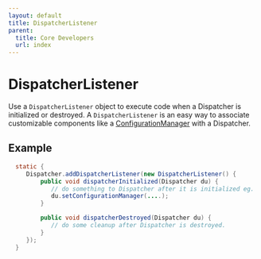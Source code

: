 ```yaml
---
layout: default
title: DispatcherListener
parent:
  title: Core Developers
  url: index
---
```


# DispatcherListener

Use a `DispatcherListener` object to execute code when a Dispatcher is initialized or destroyed. A `DispatcherListener` 
is an easy way to associate customizable components like a [ConfigurationManager](configuration-provider-and-configuration) 
with a Dispatcher.

## Example

```java
  static {
     Dispatcher.addDispatcherListener(new DispatcherListener() {
         public void dispatcherInitialized(Dispatcher du) {
            // do something to Dispatcher after it is initialized eg.
            du.setConfigurationManager(....);
         }

         public void dispatcherDestroyed(Dispatcher du) {
            // do some cleanup after Dispatcher is destroyed.
         }
     });
  }
```
